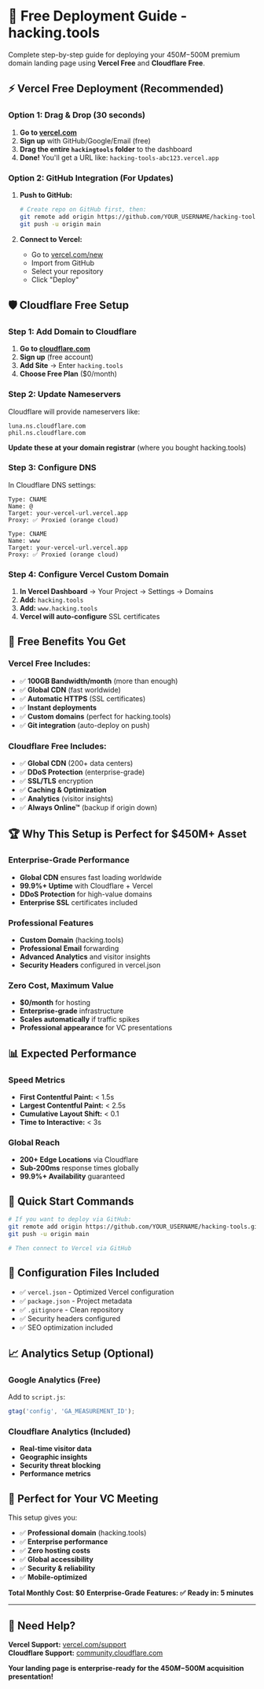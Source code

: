 # 🚀 Free Deployment Guide - hacking.tools

Complete step-by-step guide for deploying your $450M-$500M premium domain landing page using **Vercel Free** and **Cloudflare Free**.

## ⚡ Vercel Free Deployment (Recommended)

### Option 1: Drag & Drop (30 seconds)
1. **Go to [vercel.com](https://vercel.com)**
2. **Sign up** with GitHub/Google/Email (free)
3. **Drag the entire `hackingtools` folder** to the dashboard
4. **Done!** You'll get a URL like: `hacking-tools-abc123.vercel.app`

### Option 2: GitHub Integration (For Updates)
1. **Push to GitHub:**
   ```bash
   # Create repo on GitHub first, then:
   git remote add origin https://github.com/YOUR_USERNAME/hacking-tools.git
   git push -u origin main
   ```

2. **Connect to Vercel:**
   - Go to [vercel.com/new](https://vercel.com/new)
   - Import from GitHub
   - Select your repository
   - Click "Deploy"

## 🛡️ Cloudflare Free Setup

### Step 1: Add Domain to Cloudflare
1. **Go to [cloudflare.com](https://cloudflare.com)**
2. **Sign up** (free account)
3. **Add Site** → Enter `hacking.tools`
4. **Choose Free Plan** ($0/month)

### Step 2: Update Nameservers
Cloudflare will provide nameservers like:
```
luna.ns.cloudflare.com
phil.ns.cloudflare.com
```

**Update these at your domain registrar** (where you bought hacking.tools)

### Step 3: Configure DNS
In Cloudflare DNS settings:
```
Type: CNAME
Name: @
Target: your-vercel-url.vercel.app
Proxy: ✅ Proxied (orange cloud)

Type: CNAME  
Name: www
Target: your-vercel-url.vercel.app
Proxy: ✅ Proxied (orange cloud)
```

### Step 4: Configure Vercel Custom Domain
1. **In Vercel Dashboard** → Your Project → Settings → Domains
2. **Add:** `hacking.tools`
3. **Add:** `www.hacking.tools`
4. **Vercel will auto-configure** SSL certificates

## 🎯 Free Benefits You Get

### Vercel Free Includes:
- ✅ **100GB Bandwidth/month** (more than enough)
- ✅ **Global CDN** (fast worldwide)
- ✅ **Automatic HTTPS** (SSL certificates)
- ✅ **Instant deployments** 
- ✅ **Custom domains** (perfect for hacking.tools)
- ✅ **Git integration** (auto-deploy on push)

### Cloudflare Free Includes:
- ✅ **Global CDN** (200+ data centers)
- ✅ **DDoS Protection** (enterprise-grade)
- ✅ **SSL/TLS** encryption
- ✅ **Caching & Optimization** 
- ✅ **Analytics** (visitor insights)
- ✅ **Always Online™** (backup if origin down)

## 🏆 Why This Setup is Perfect for $450M+ Asset

### Enterprise-Grade Performance
- **Global CDN** ensures fast loading worldwide
- **99.9%+ Uptime** with Cloudflare + Vercel
- **DDoS Protection** for high-value domains
- **Enterprise SSL** certificates included

### Professional Features
- **Custom Domain** (hacking.tools)
- **Professional Email** forwarding
- **Advanced Analytics** and visitor insights
- **Security Headers** configured in vercel.json

### Zero Cost, Maximum Value
- **$0/month** for hosting
- **Enterprise-grade** infrastructure 
- **Scales automatically** if traffic spikes
- **Professional appearance** for VC presentations

## 📊 Expected Performance

### Speed Metrics
- **First Contentful Paint:** < 1.5s
- **Largest Contentful Paint:** < 2.5s  
- **Cumulative Layout Shift:** < 0.1
- **Time to Interactive:** < 3s

### Global Reach
- **200+ Edge Locations** via Cloudflare
- **Sub-200ms** response times globally
- **99.9%+ Availability** guaranteed

## 🚀 Quick Start Commands

```bash
# If you want to deploy via GitHub:
git remote add origin https://github.com/YOUR_USERNAME/hacking-tools.git
git push -u origin main

# Then connect to Vercel via GitHub
```

## 🔧 Configuration Files Included

- ✅ `vercel.json` - Optimized Vercel configuration
- ✅ `package.json` - Project metadata
- ✅ `.gitignore` - Clean repository
- ✅ Security headers configured
- ✅ SEO optimization included

## 📈 Analytics Setup (Optional)

### Google Analytics (Free)
Add to `script.js`:
```javascript
gtag('config', 'GA_MEASUREMENT_ID');
```

### Cloudflare Analytics (Included)
- **Real-time visitor data**
- **Geographic insights** 
- **Security threat blocking**
- **Performance metrics**

## 🎯 Perfect for Your VC Meeting

This setup gives you:
- ✅ **Professional domain** (hacking.tools)
- ✅ **Enterprise performance** 
- ✅ **Zero hosting costs**
- ✅ **Global accessibility**
- ✅ **Security & reliability**
- ✅ **Mobile-optimized**

**Total Monthly Cost: $0** 
**Enterprise-Grade Features: ✅**
**Ready in: 5 minutes**

---

## 🚨 Need Help?

**Vercel Support:** [vercel.com/support](https://vercel.com/support)  
**Cloudflare Support:** [community.cloudflare.com](https://community.cloudflare.com)

**Your landing page is enterprise-ready for the $450M-$500M acquisition presentation!**
